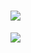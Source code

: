 # <img src="https://img.shields.io/badge/Curso_de_PHP_Básico-777BB4?style=for-the-badge&logo=php&logoColor=white"/>

<p>

<a href="https://www.cursoemvideo.com/curso/php-basico/">

<img src="https://img.shields.io/badge/Playlist-Clique aqui-777BB4?style=for-the-badge&logo=php&logoColor=white" />

</a>

</p>
